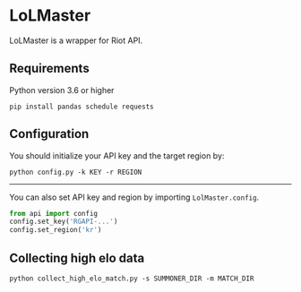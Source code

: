 # LoLMaster

LoLMaster is a wrapper for Riot API.

## Requirements

Python version 3.6 or higher

```pip install pandas schedule requests```

## Configuration

You should initialize your API key and the target region by:

```python config.py -k KEY -r REGION```

---

You can also set API key and region by importing ```LolMaster.config```.

```Python
from api import config
config.set_key('RGAPI-...')
config.set_region('kr')
```

## Collecting high elo data
```p
python collect_high_elo_match.py -s SUMMONER_DIR -m MATCH_DIR
```
